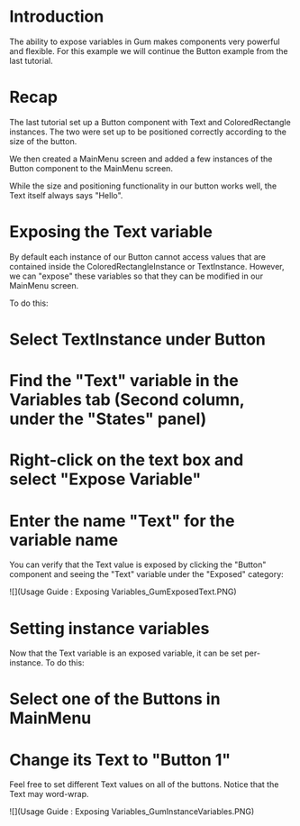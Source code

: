 # Introduction

The ability to expose variables in Gum makes components very powerful and flexible.  For this example we will continue the Button example from the last tutorial.  

# Recap

The last tutorial set up a Button component with Text and ColoredRectangle instances.  The two were set up to be positioned correctly according to the size of the button.  

We then created a MainMenu screen and added a few instances of the Button component to the MainMenu screen.

While the size and positioning functionality in our button works well, the Text itself always says "Hello".  

# Exposing the Text variable

By default each instance of our Button cannot access values that are contained inside the ColoredRectangleInstance or TextInstance.  However, we can "expose" these variables so that they can be modified in our MainMenu screen.

To do this:

# Select TextInstance under Button
# Find the "Text" variable in the Variables tab (Second column, under the "States" panel)
# Right-click on the text box and select "Expose Variable"
# Enter the name "Text" for the variable name

You can verify that the Text value is exposed by clicking the "Button" component and seeing the "Text" variable under the "Exposed" category:

![](Usage Guide : Exposing Variables_GumExposedText.PNG)

# Setting instance variables

Now that the Text variable is an exposed variable, it can be set per-instance.  To do this:

# Select one of the Buttons in MainMenu
# Change its Text to "Button 1"

Feel free to set different Text values on all of the buttons.  Notice that the Text may word-wrap.

![](Usage Guide : Exposing Variables_GumInstanceVariables.PNG)
